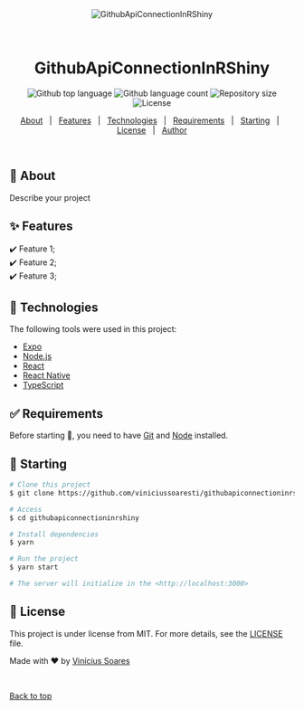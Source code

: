 <div align="center" id="top"> 
  <img src="./.github/app.gif" alt="GithubApiConnectionInRShiny" />

  &#xa0;

  <!-- <a href="https://githubapiconnectioninrshiny.netlify.app">Demo</a> -->
</div>

<h1 align="center">GithubApiConnectionInRShiny</h1>

<p align="center">
  <img alt="Github top language" src="https://img.shields.io/github/languages/top/viniciussoaresti/githubapiconnectioninrshiny?color=56BEB8">

  <img alt="Github language count" src="https://img.shields.io/github/languages/count/viniciussoaresti/githubapiconnectioninrshiny?color=56BEB8">

  <img alt="Repository size" src="https://img.shields.io/github/repo-size/viniciussoaresti/githubapiconnectioninrshiny?color=56BEB8">

  <img alt="License" src="https://img.shields.io/github/license/viniciussoaresti/githubapiconnectioninrshiny?color=56BEB8">

  <!-- <img alt="Github issues" src="https://img.shields.io/github/issues/viniciussoaresti/githubapiconnectioninrshiny?color=56BEB8" /> -->

  <!-- <img alt="Github forks" src="https://img.shields.io/github/forks/viniciussoaresti/githubapiconnectioninrshiny?color=56BEB8" /> -->

  <!-- <img alt="Github stars" src="https://img.shields.io/github/stars/viniciussoaresti/githubapiconnectioninrshiny?color=56BEB8" /> -->
</p>

<!-- Status -->

<!-- <h4 align="center"> 
	🚧  GithubApiConnectionInRShiny 🚀 Under construction...  🚧
</h4> 

<hr> -->

<p align="center">
  <a href="#dart-about">About</a> &#xa0; | &#xa0; 
  <a href="#sparkles-features">Features</a> &#xa0; | &#xa0;
  <a href="#rocket-technologies">Technologies</a> &#xa0; | &#xa0;
  <a href="#white_check_mark-requirements">Requirements</a> &#xa0; | &#xa0;
  <a href="#checkered_flag-starting">Starting</a> &#xa0; | &#xa0;
  <a href="#memo-license">License</a> &#xa0; | &#xa0;
  <a href="https://github.com/viniciussoaresti" target="_blank">Author</a>
</p>

<br>

## :dart: About ##

Describe your project

## :sparkles: Features ##

:heavy_check_mark: Feature 1;\
:heavy_check_mark: Feature 2;\
:heavy_check_mark: Feature 3;

## :rocket: Technologies ##

The following tools were used in this project:

- [Expo](https://expo.io/)
- [Node.js](https://nodejs.org/en/)
- [React](https://pt-br.reactjs.org/)
- [React Native](https://reactnative.dev/)
- [TypeScript](https://www.typescriptlang.org/)

## :white_check_mark: Requirements ##

Before starting :checkered_flag:, you need to have [Git](https://git-scm.com) and [Node](https://nodejs.org/en/) installed.

## :checkered_flag: Starting ##

```bash
# Clone this project
$ git clone https://github.com/viniciussoaresti/githubapiconnectioninrshiny

# Access
$ cd githubapiconnectioninrshiny

# Install dependencies
$ yarn

# Run the project
$ yarn start

# The server will initialize in the <http://localhost:3000>
```

## :memo: License ##

This project is under license from MIT. For more details, see the [LICENSE](LICENSE.md) file.


Made with :heart: by <a href="https://github.com/viniciussoaresti" target="_blank">Vinícius Soares</a>

&#xa0;

<a href="#top">Back to top</a>

